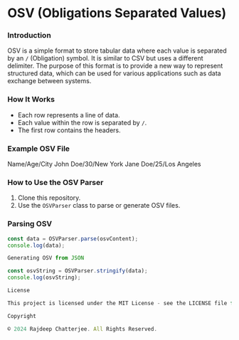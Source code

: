 # OSV (Obligations Separated Values)

### Introduction

OSV is a simple format to store tabular data where each value is separated by an `/` (Obligation) symbol. It is similar to CSV but uses a different delimiter. The purpose of this format is to provide a new way to represent structured data, which can be used for various applications such as data exchange between systems.

### How It Works

- Each row represents a line of data.
- Each value within the row is separated by `/`.
- The first row contains the headers.

### Example OSV File

Name/Age/City John Doe/30/New York Jane Doe/25/Los Angeles

### How to Use the OSV Parser

1. Clone this repository.
2. Use the `OSVParser` class to parse or generate OSV files.

### Parsing OSV

```javascript
const data = OSVParser.parse(osvContent);
console.log(data);

Generating OSV from JSON

const osvString = OSVParser.stringify(data);
console.log(osvString);

License

This project is licensed under the MIT License - see the LICENSE file for details.

Copyright

© 2024 Rajdeep Chatterjee. All Rights Reserved.